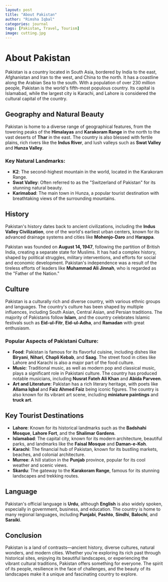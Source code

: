 ```yaml
---
layout: post
title: "About Pakistan"
author: "Rimsha Iqbal"
categories: journal
tags: [Pakistan, Travel, Tourism]
image: cutting.jpg
---
```



# About Pakistan

Pakistan is a country located in South Asia, bordered by India to the east, Afghanistan and Iran to the west, and China to the north. It has a coastline along the Arabian Sea to the south. With a population of over 230 million people, Pakistan is the world's fifth-most populous country. Its capital is Islamabad, while the largest city is Karachi, and Lahore is considered the cultural capital of the country.

## Geography and Natural Beauty

Pakistan is home to a diverse range of geographical features, from the towering peaks of the **Himalayas** and **Karakoram Range** in the north to the vast deserts of **Thar** in the east. The country is also blessed with fertile plains, rich rivers like the **Indus River**, and lush valleys such as **Swat Valley** and **Hunza Valley**.

### Key Natural Landmarks:
- **K2**: The second-highest mountain in the world, located in the Karakoram Range.
- **Swat Valley**: Often referred to as the "Switzerland of Pakistan" for its stunning natural beauty.
- **Karimabad**: The main town in Hunza, a popular tourist destination with breathtaking views of the surrounding mountains.

## History

Pakistan's history dates back to ancient civilizations, including the **Indus Valley Civilization**, one of the world's earliest urban centers, known for its advanced drainage systems and cities like **Mohenjo-Daro** and **Harappa**.

Pakistan was founded on **August 14, 1947**, following the partition of British India, creating a separate state for Muslims. It has had a complex history, shaped by political struggles, military interventions, and efforts for social and economic development. Pakistan's independence was a result of the tireless efforts of leaders like **Muhammad Ali Jinnah**, who is regarded as the "Father of the Nation."

## Culture

Pakistan is a culturally rich and diverse country, with various ethnic groups and languages. The country's culture has been shaped by multiple influences, including South Asian, Central Asian, and Persian traditions. The majority of Pakistanis follow **Islam**, and the country celebrates Islamic festivals such as **Eid-ul-Fitr**, **Eid-ul-Adha**, and **Ramadan** with great enthusiasm.

### Popular Aspects of Pakistani Culture:
- **Food**: Pakistan is famous for its flavorful cuisine, including dishes like **Biryani**, **Nihari**, **Chapli Kebab**, and **Saag**. The street food in cities like Lahore and Karachi is also a major part of the food culture.
- **Music**: Traditional music, as well as modern pop and classical music, plays a significant role in Pakistani culture. The country has produced notable musicians, including **Nusrat Fateh Ali Khan** and **Abida Parveen**.
- **Art and Literature**: Pakistan has a rich literary heritage, with poets like **Allama Iqbal** and **Faiz Ahmed Faiz** being iconic figures. The country is also known for its vibrant art scene, including **miniature paintings** and **truck art**.

## Key Tourist Destinations

- **Lahore**: Known for its historical landmarks such as the **Badshahi Mosque**, **Lahore Fort**, and the **Shalimar Gardens**.
- **Islamabad**: The capital city, known for its modern architecture, beautiful parks, and landmarks like the **Faisal Mosque** and **Daman-e-Koh**.
- **Karachi**: The financial hub of Pakistan, known for its bustling markets, beaches, and colonial architecture.
- **Murree**: A hill station in the **Punjab** province, popular for its cool weather and scenic views.
- **Skardu**: The gateway to the **Karakoram Range**, famous for its stunning landscapes and trekking routes.

## Language

Pakistan's official language is **Urdu**, although **English** is also widely spoken, especially in government, business, and education. The country is home to many regional languages, including **Punjabi**, **Pashto**, **Sindhi**, **Balochi**, and **Saraiki**.

## Conclusion

Pakistan is a land of contrasts—ancient history, diverse cultures, natural wonders, and modern cities. Whether you're exploring its rich past through historical sites, enjoying its beautiful landscapes, or experiencing the vibrant cultural traditions, Pakistan offers something for everyone. The spirit of its people, resilience in the face of challenges, and the beauty of its landscapes make it a unique and fascinating country to explore.



